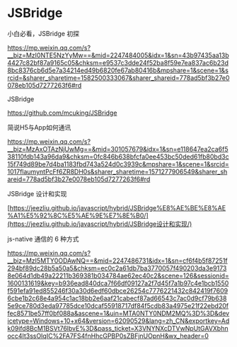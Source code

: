 # JSBridge



小白必看，JSBridge 初探

https://mp.weixin.qq.com/s?__biz=MzI0NTE5NzYyMw==&mid=2247484005&idx=1&sn=43b97435aa13b4427c82bf87a9165c05&chksm=e9537c3dde24f52ba8f59e7ea837ac6b23d8bc8376cb6d5e7a34214ed49b6820fe67ab80416b&mpshare=1&scene=1&srcid=&sharer_sharetime=1582500333067&sharer_shareid=778ad5bf3b27e0078eb105d7277263f6#rd



JSBridge

https://github.com/mcuking/JSBridge





简说H5与App如何通讯

https://mp.weixin.qq.com/s?__biz=MzAxOTAzNjUwMg==&mid=301057679&idx=1&sn=e118647ea2ca6f538110fdb143a96da9&chksm=0fc846b638bfcfa0ee453bc50ded61fb80bd3c15f749d89be7d4ba1183fbd743a524d0c3939c&mpshare=1&scene=1&srcid=1017flaumyntPcFf6ZR8DH0s&sharer_sharetime=1571277906549&sharer_shareid=778ad5bf3b27e0078eb105d7277263f6#rd





JSBridge 设计和实现

[https://jeezliu.github.io/javascript/hybrid/JSBridge%E8%AE%BE%E8%AE%A1%E5%92%8C%E5%AE%9E%E7%8E%B0/](https://jeezliu.github.io/javascript/hybrid/JSBridge设计和实现/)







js-native 通信的 6 种方式

https://mp.weixin.qq.com/s?__biz=MzI5MTY0ODAwNQ==&mid=2247486731&idx=1&sn=cf6f4b5f87251f294bf89dc28b5a50a5&chksm=ec0c2a61db7ba3770057f490203da3e91738e064d1db49a22211b369381b034784ae62ec40c2&scene=126&sessionid=1600131619&key=b936ead840dca7f66df09127a2f7d45f7a1b97c4e1bcb1550f591efa91ed855246f30a30d6edf60dbce26254c7776221432c842419f76096cbe1b2c68e4a954c1ac18bb2e6aaf21cabecf87ad66543c7ac0d9cf79b6385e9ce780d3eda97785dce10dcaf55918717df84f5cdb83a4975e21f22ebd20ffec8571be57ff0bf088a&ascene=1&uin=MTA0NTY0NDM2MQ%3D%3D&devicetype=Windows+10+x64&version=62090529&lang=zh_CN&exportkey=Adk09ifd8BcM1BSVt76lbvE%3D&pass_ticket=X3VNYNXcDTVwNpUtGAVXbhnocc4It3ssOIqIC%2FA7FS4fnHhcGPBP0sZBFjnUOpnH&wx_header=0